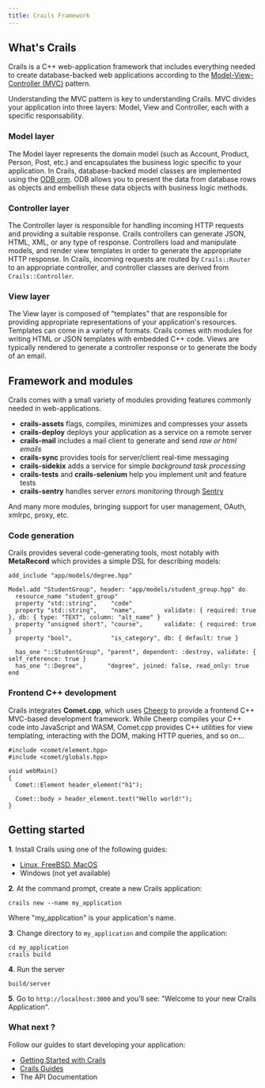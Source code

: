```yaml
---
title: Crails Framework
---
```


## What's Crails
Crails is a C++ web-application framework that includes everything needed to create database-backed web applications according to the [Model-View-Controller (MVC)](https://en.wikipedia.org/wiki/Model-view-controller) pattern.

Understanding the MVC pattern is key to understanding Crails. MVC divides your application into three layers: Model, View and Controller, each with a specific responsability.

### Model layer
The Model layer represents the domain model (such as Account, Product, Person, Post, etc.) and encapsulates the business logic specific to your application. In Crails, database-backed model classes are implemented using the [ODB orm](https://www.codesynthesis.com/products/odb/). ODB allows you to present the data from database rows as objects and embellish these data objects with business logic methods.

### Controller layer
The Controller layer is responsible for handling incoming HTTP requests and providing a suitable response. Crails controllers can generate JSON, HTML, XML, or any type of response. Controllers load and manipulate models, and render view templates in order to generate the appropriate HTTP response. In Crails, incoming requests are routed by `Crails::Router` to an appropriate controller, and controller classes are derived from `Crails::Controller`.

### View layer
The View layer is composed of "templates" that are responsible for providing appropriate representations of your application's resources. Templates can come in a variety of formats. Crails comes with modules for writing HTML or JSON templates with embedded C++ code. Views are typically rendered to generate a controller response or to generate the body of an email.

## Framework and modules
Crails comes with a small variety of modules providing features commonly needed in web-applications.

* **crails-assets** flags, compiles, minimizes and compresses your assets
* **crails-deploy** deploys your application as a service on a remote server
* **crails-mail** includes a mail client to generate and send _raw or html emails_
* **crails-sync** provides tools for server/client real-time messaging
* **crails-sidekix** adds a service for simple _background task processing_
* **crails-tests** and **crails-selenium** help you implement unit and feature tests
* **crails-sentry** handles server _errors monitoring_ through [Sentry](http://sentry.io/)

And many more modules, bringing support for user management, OAuth, xmlrpc, proxy, etc.

### Code generation
Crails provides several code-generating tools, most notably with **MetaRecord** which provides a simple DSL for describing models:

	add_include "app/models/degree.hpp"
	
	Model.add "StudentGroup", header: "app/models/student_group.hpp" do
	  resource_name "student_group"
	  property "std::string",    "code"
	  property "std::string",    "name",        validate: { required: true }, db: { type: "TEXT", column: "alt_name" }
	  property "unsigned short", "course",      validate: { required: true }
	  property "bool",           "is_category", db: { default: true }
	
	  has_one "::StudentGroup", "parent", dependent: :destroy, validate: { self_reference: true }
	  has_one "::Degree",       "degree", joined: false, read_only: true
	end

### Frontend C++ development
Crails integrates **Comet.cpp**, which uses [Cheerp](https://www.leaningtech.com/pages/cheerp.html) to provide a frontend C++ MVC-based development framework. While Cheerp compiles your C++ code into JavaScript and WASM, Comet.cpp provides C++ utilities for view templating, interacting with the DOM, making HTTP queries, and so on...

	#include <comet/element.hpp>
	#include <comet/globals.hpp>
	
	void webMain()
	{
	  Comet::Element header_element("h1");

	  Comet::body > header_element.text("Hello world!");
	}

## Getting started

**1**. Install Crails using one of the following guides:

* [Linux, FreeBSD, MacOS](https://crails-framework.github.io/website/getting-started/linux.html)
* Windows (not yet available)

**2**. At the command prompt, create a new Crails application:

	crails new --name my_application

Where "my_application" is your application's name.

**3**. Change directory to `my_application` and compile the application:

	cd my_application
	crails build

**4**. Run the server

	build/server

**5**. Go to `http://localhost:3000` and you'll see: "Welcome to your new Crails Application".

### What next ?

Follow our guides to start developing your application:

* [Getting Started with Crails](https://crails-framework.github.io/getting-started)
* [Crails Guides](https://crails-framework.github.io/website/tutorials)
* The API Documentation
